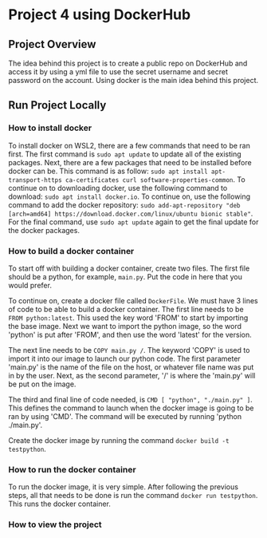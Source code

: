 # Project 4 using DockerHub

## Project Overview
The idea behind this project is to create a public repo on DockerHub and access it by using 
a yml file to use the secret username and secret password on the account. Using docker is the 
main idea behind this project. 

## Run Project Locally
### How to install docker
To install docker on WSL2, there are a few commands that need to be ran first. The first command 
is `sudo apt update` to update all of the existing packages. Next, there are a few packages that 
need to be installed before docker can be. This command is as follow: `sudo apt install apt-transport-https ca-certificates curl software-properties-common`. To continue on to downloading docker, 
use the following command to download: `sudo apt install docker.io`. To continue on, use the following  command to add the docker repository: 
`sudo add-apt-repository "deb [arch=amd64] https://download.docker.com/linux/ubuntu bionic stable"`. 
For the final command, use `sudo apt update` again to get the final update for the docker packages. 

### How to build a docker container
To start off with building a docker container, create two files. The first file should be a python, 
for example, `main.py`. Put the code in here that you would prefer.

To continue on, create a docker file called `DockerFile`. We must have 3 lines of code to be able 
to build a docker container. The first line needs to be `FROM python:latest`. This used the key 
word 'FROM' to start by importing the base image. Next we want to import the python image, so the 
word 'python' is put after 'FROM', and then use the word 'latest' for the version. 

The next line needs to be `COPY main.py /`. The keyword 'COPY' is used to import it into our image
to launch our python code. The first parameter 'main.py' is the name of the file on the host, or 
whatever file name was put in by the user. Next, as the second parameter, '/' is where the 'main.py' 
will be put on the image.

The third and final line of code needed, is `CMD [ "python", "./main.py" ]`. This defines the command to launch when the docker image is going to be ran by using 'CMD'. The command will be executed by running 'python ./main.py'.

Create the docker image by running the command `docker build -t testpython`.

### How to run the docker container
To run the docker image, it is very simple. After following the previous steps, all that needs to
be done is run the command `docker run testpython`. This runs the docker container. 

### How to view the project
